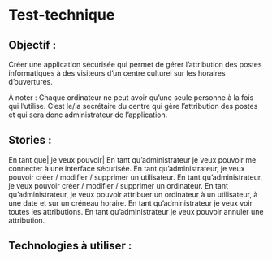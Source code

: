 # Test-technique
## Objectif :
Créer une application sécurisée qui permet de gérer l’attribution des postes informatiques à des visiteurs d’un centre culturel sur les horaires d’ouvertures.

À noter : Chaque ordinateur ne peut avoir qu’une seule personne à la fois qui l’utilise. C’est le/la secrétaire du centre qui gère l’attribution des postes et qui sera donc administrateur de l’application.

## Stories :
En tant que| je veux pouvoir|
En tant qu’administrateur je veux pouvoir me connecter à une interface sécurisée.
En tant qu’administrateur, je veux pouvoir créer / modifier / supprimer un utilisateur.
En tant qu’administrateur, je veux pouvoir créer / modifier / supprimer un ordinateur.
En tant qu’administrateur, je veux pouvoir attribuer un ordinateur à un utilisateur, à une date et sur un créneau horaire.
En tant qu’administrateur je veux voir toutes les attributions.
En tant qu’administrateur je veux pouvoir annuler une attribution.
## Technologies à utiliser :
